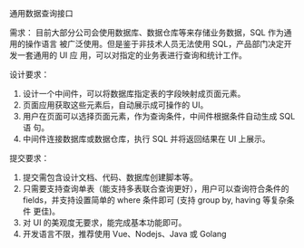 通用数据查询接口

需求：
目前大部分公司会使用数据库、数据仓库等来存储业务数据，SQL 作为通用的操作语言
被广泛使用。但是鉴于非技术人员无法使用 SQL，产品部门决定开发一套通用的 UI 应
用，可以对指定的业务表进行查询和统计工作。

设计要求：
1. 设计一个中间件，可以将数据库指定表的字段映射成页面元素。
2. 页面应用获取这些元素后，自动展示成可操作的 UI。
3. 用户在页面可以选择页面元素，作为查询条件，中间件根据条件自动生成 SQL 语
   句。
4. 中间件连接数据库或数据仓库，执行 SQL 并将返回结果在 UI 上展示。
   

提交要求：
1. 提交需包含设计文档、代码、数据库创建脚本等。
2. 只需要支持查询单表（能支持多表联合查询更好），用户可以查询符合条件的
   fields，并支持设置简单的 where 条件即可 (支持 group by, having 等复杂条件
   更佳)。
3. 对 UI 的美观度无要求，能完成基本功能即可。
4. 开发语言不限，推荐使用 Vue、Nodejs、Java 或 Golang